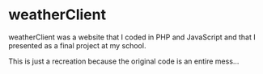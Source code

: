 # weatherClient
weatherClient was a website that I coded in PHP and JavaScript and that I presented as a final project at my school.

This is just a recreation because the original code is an entire mess...
